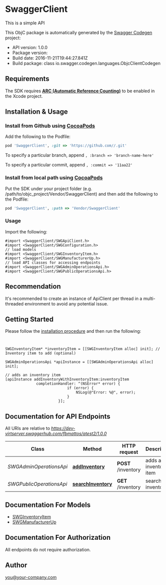 # SwaggerClient

This is a simple API

This ObjC package is automatically generated by the [Swagger Codegen](https://github.com/swagger-api/swagger-codegen) project:

- API version: 1.0.0
- Package version: 
- Build date: 2016-11-21T19:44:27.841Z
- Build package: class io.swagger.codegen.languages.ObjcClientCodegen

## Requirements

The SDK requires [**ARC (Automatic Reference Counting)**](http://stackoverflow.com/questions/7778356/how-to-enable-disable-automatic-reference-counting) to be enabled in the Xcode project.

## Installation & Usage
### Install from Github using [CocoaPods](https://cocoapods.org/)

Add the following to the Podfile:

```ruby
pod 'SwaggerClient', :git => 'https://github.com//.git'
```

To specify a particular branch, append `, :branch => 'branch-name-here'`

To specify a particular commit, append `, :commit => '11aa22'`

### Install from local path using [CocoaPods](https://cocoapods.org/)

Put the SDK under your project folder (e.g. /path/to/objc_project/Vendor/SwaggerClient) and then add the following to the Podfile:

```ruby
pod 'SwaggerClient', :path => 'Vendor/SwaggerClient'
```

### Usage

Import the following:

```objc
#import <SwaggerClient/SWGApiClient.h>
#import <SwaggerClient/SWGConfiguration.h>
// load models
#import <SwaggerClient/SWGInventoryItem.h>
#import <SwaggerClient/SWGManufacturerUp.h>
// load API classes for accessing endpoints
#import <SwaggerClient/SWGAdminOperationsApi.h>
#import <SwaggerClient/SWGPublicOperationsApi.h>

```

## Recommendation

It's recommended to create an instance of ApiClient per thread in a multi-threaded environment to avoid any potential issue.

## Getting Started

Please follow the [installation procedure](#installation--usage) and then run the following:

```objc


SWGInventoryItem* *inventoryItem = [[SWGInventoryItem alloc] init]; // Inventory item to add (optional)

SWGAdminOperationsApi *apiInstance = [[SWGAdminOperationsApi alloc] init];

// adds an inventory item
[apiInstance addInventoryWithInventoryItem:inventoryItem
              completionHandler: ^(NSError* error) {
                            if (error) {
                                NSLog(@"Error: %@", error);
                            }
                        }];

```

## Documentation for API Endpoints

All URIs are relative to *https://dev-virtserver.swaggerhub.com/fbmattos/atest2/1.0.0*

Class | Method | HTTP request | Description
------------ | ------------- | ------------- | -------------
*SWGAdminOperationsApi* | [**addInventory**](docs/SWGAdminOperationsApi.md#addinventory) | **POST** /inventory | adds an inventory item
*SWGPublicOperationsApi* | [**searchInventory**](docs/SWGPublicOperationsApi.md#searchinventory) | **GET** /inventory | searches inventory


## Documentation For Models

 - [SWGInventoryItem](docs/SWGInventoryItem.md)
 - [SWGManufacturerUp](docs/SWGManufacturerUp.md)


## Documentation For Authorization

 All endpoints do not require authorization.


## Author

you@your-company.com


